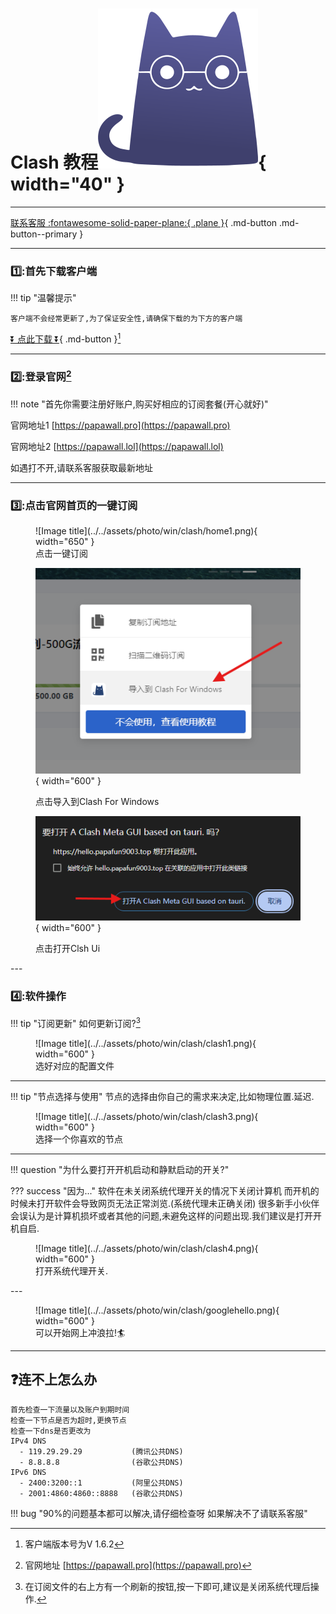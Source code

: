 # Clash 教程![Image title](../../assets/photo/win/clash/clashlogo.png){ width="40" }
---

[联系客服 :fontawesome-solid-paper-plane:{ .plane }](../../chat.html){ .md-button .md-button--primary }

---

### 1️⃣:首先下载客户端
!!! tip "温馨提示"
    
    客户端不会经常更新了,为了保证安全性,请确保下载的为下方的客户端 
    
[⏬ 点此下载 ⏬](../../download/Clash_Verge.exe){ .md-button }[^1] 

---

### 2️⃣:登录官网[^2] 

!!! note "首先你需要注册好账户,购买好相应的订阅套餐(开心就好)"

官网地址1 [https://papawall.pro](https://papawall.pro)

官网地址2 [https://papawall.lol](https://papawall.lol)

如遇打不开,请联系客服获取最新地址


---

### 3️⃣:点击官网首页的一键订阅

<figure markdown="span">
![Image title](../../assets/photo/win/clash/home1.png){ width="650" }
  <figcaption>点击一键订阅</figcaption>

![Image title](../../assets/photo/win/clash/home2.png){ width="600" }
  <figcaption>点击导入到Clash For Windows</figcaption>

![Image title](../../assets/photo/win/clash/clash2.png){ width="600" }
  <figcaption>点击打开Clsh Ui</figcaption>
</figure>
---

### 4️⃣:软件操作

!!! tip "订阅更新"
    如何更新订阅?[^3]

<figure markdown="span">
![Image title](../../assets/photo/win/clash/clash1.png){ width="600" }
  <figcaption>选好对应的配置文件</figcaption>
  </figure>

---

!!! tip "节点选择与使用"
    节点的选择由你自己的需求来决定,比如物理位置.延迟.

<figure markdown="span">
![Image title](../../assets/photo/win/clash/clash3.png){ width="600" }
  <figcaption>选择一个你喜欢的节点</figcaption>
</figure>

---

!!! question "为什么要打开开机启动和静默启动的开关?"
    
??? success "因为..."
    软件在未关闭系统代理开关的情况下关闭计算机 而开机的时候未打开软件会导致网页无法正常浏览.(系统代理未正确关闭) 很多新手小伙伴会误认为是计算机损坏或者其他的问题,未避免这样的问题出现.我们建议是打开开机自启.

<figure markdown="span">
![Image title](../../assets/photo/win/clash/clash4.png){ width="600" }
  <figcaption>打开系统代理开关.</figcaption>
</figure>
---

<figure markdown="span">
![Image title](../../assets/photo/win/clash/googlehello.png){ width="600" }
  <figcaption>可以开始网上冲浪拉!🏄‍</figcaption>
</figure>

---
## ❓连不上怎么办
    首先检查一下流量以及账户到期时间
    检查一下节点是否为超时,更换节点
    检查一下dns是否更改为
    IPv4 DNS
      - 119.29.29.29           (腾讯公共DNS)
      - 8.8.8.8                (谷歌公共DNS)
    IPv6 DNS
      - 2400:3200::1           (阿里公共DNS)
      - 2001:4860:4860::8888   (谷歌公共DNS)
!!! bug "90%的问题基本都可以解决,请仔细检查呀 如果解决不了请联系客服"

[^1]: 客户端版本号为V 1.6.2
[^2]: 官网地址 [https://papawall.pro](https://papawall.pro)
[^3]: 在订阅文件的右上方有一个刷新的按钮,按一下即可,建议是关闭系统代理后操作.